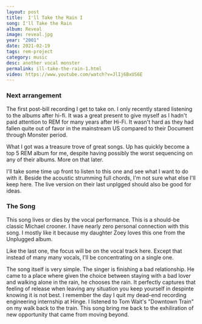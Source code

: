 ```yaml
---
layout: post
title:  I'll Take the Rain I
song: I'll Take the Rain
album: Reveal
image: reveal.jpg
year: "2001"
date: 2021-02-19
tags: rem-project
category: music
desc: another vocal monster
permalink: ill-take-the-rain-1.html
video: https://www.youtube.com/watch?v=JlIj6BxUS6E
---
```


### Next arrangement
The first post-bill recording I get to take on. I only recently stared listening to the albums after hi-fi. It was a great present to give myself as I hadn't paid attention to REM for many years after Hi-Fi.  It wasn't hard as they had fallen quite out of favor in the mainstream US compared to their Document through Monster period.

What I got was a treasure trove of great songs. Up has quickly become a top 5 REM album for me, despite having possibly the worst sequencing on any of their albums. More on that later.

I'll take some time up front to listen to this one and see what I want to do with it. Beside the acoustic strumming full chords, I'm not sure what else I'll keep here. The live version on their last unplgged should also be good for ideas.

### The Song
This song lives or dies by the vocal performance. This is a should-be classic Michael crooner. I have nearly zero personal connection with this song. I mostly like it because my daughter Zoey loves this one from the Unplugged album.

Like the last one, the focus will be on the vocal track here. Except that instead of many many vocals, I'll be concentrating on a single one.

The song itself is very simple. The singer is finishing a bad relationship. He came to a place where given the choice between staying with a bad lover and walking alone in the rain, he chooses the rain. It perfectly captures that feeling of release when leaving any situation you keep yourself in despinte knowing it is not best. I remember the day I quit my dead-end recording engineering internship at Hinge. I listened to Tom Wait's "Downtown Train" on my walk back to the train. This song bring me back to the exhiliration of new opportunity that came from moving beyond.